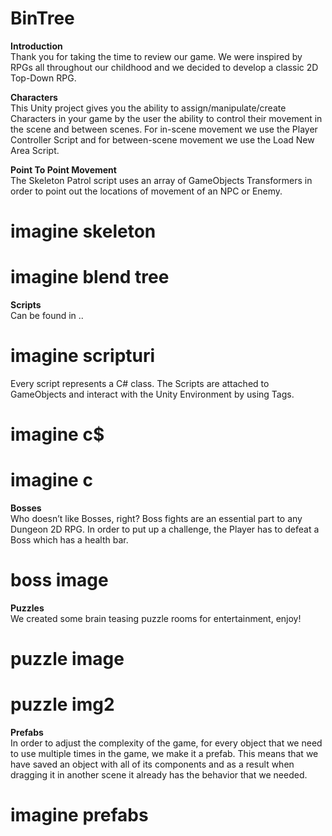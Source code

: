 # BinTree

**Introduction**    
Thank you for taking the time to review our game. We were inspired by RPGs all throughout our childhood and we decided to develop a classic 2D Top-Down RPG. 

**Characters**  
This Unity project gives you the ability to assign/manipulate/create Characters in your game by the user the ability to control their movement in the scene and between scenes. For in-scene movement we use the Player Controller Script and for between-scene movement we use the Load New Area Script.

**Point To Point Movement**  
The Skeleton Patrol script uses an array of GameObjects Transformers in order to point out the locations of movement of an NPC or Enemy.

# imagine skeleton
# imagine blend tree

**Scripts**   
Can be found in ..
# imagine scripturi  

Every script represents a C# class. The Scripts are attached to GameObjects and interact with the Unity Environment by using Tags.
# imagine c$
# imagine c  


**Bosses**  
Who doesn’t like Bosses, right? Boss fights are an essential part to any Dungeon 2D RPG. In order to put up a challenge, the Player has to defeat a Boss which has a health bar.
 
# boss image

**Puzzles**  
We created some brain teasing puzzle rooms for entertainment, enjoy!

# puzzle image
# puzzle img2

**Prefabs**  
In order to adjust the complexity of the game, for every object that we need to use multiple times in the game, we make it a prefab. This means that we have saved an object with all of its components and as a result when dragging it in another scene it already has the behavior that we needed.  

# imagine prefabs




